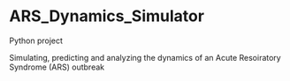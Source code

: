 # ARS_Dynamics_Simulator

Python project

Simulating, predicting and analyzing the dynamics of an Acute Resoiratory Syndrome (ARS) outbreak
